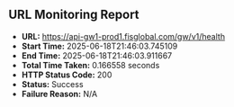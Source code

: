 ## URL Monitoring Report

- **URL:** https://api-gw1-prod1.fisglobal.com/gw/v1/health
- **Start Time:** 2025-06-18T21:46:03.745109
- **End Time:** 2025-06-18T21:46:03.911667
- **Total Time Taken:** 0.166558 seconds
- **HTTP Status Code:** 200
- **Status:** Success
- **Failure Reason:** N/A

